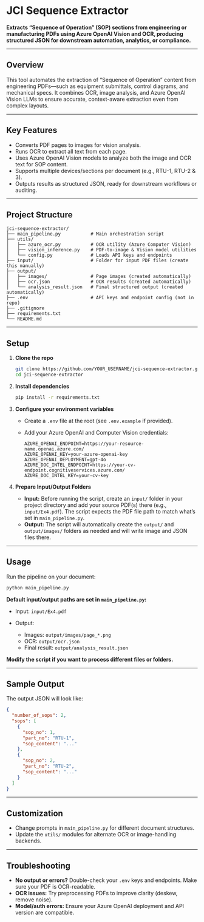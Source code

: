 # JCI Sequence Extractor

**Extracts “Sequence of Operation” (SOP) sections from engineering or manufacturing PDFs using Azure OpenAI Vision and OCR, producing structured JSON for downstream automation, analytics, or compliance.**

---

## **Overview**

This tool automates the extraction of “Sequence of Operation” content from engineering PDFs—such as equipment submittals, control diagrams, and mechanical specs.
It combines OCR, image analysis, and Azure OpenAI Vision LLMs to ensure accurate, context-aware extraction even from complex layouts.

---

## **Key Features**

* Converts PDF pages to images for vision analysis.
* Runs OCR to extract all text from each page.
* Uses Azure OpenAI Vision models to analyze both the image and OCR text for SOP content.
* Supports multiple devices/sections per document (e.g., RTU-1, RTU-2 & 3).
* Outputs results as structured JSON, ready for downstream workflows or auditing.

---

## **Project Structure**

```
jci-sequence-extractor/
├── main_pipeline.py           # Main orchestration script
├── utils/
│   ├── azure_ocr.py           # OCR utility (Azure Computer Vision)
│   ├── vision_inference.py    # PDF-to-image & Vision model utilities
│   └── config.py              # Loads API keys and endpoints
├── input/                     # Folder for input PDF files (create this manually)
├── output/
│   ├── images/                # Page images (created automatically)
│   ├── ocr.json               # OCR results (created automatically)
│   └── analysis_result.json   # Final structured output (created automatically)
├── .env                       # API keys and endpoint config (not in repo)
├── .gitignore
├── requirements.txt
└── README.md
```

---

## **Setup**

1. **Clone the repo**

   ```bash
   git clone https://github.com/YOUR_USERNAME/jci-sequence-extractor.git
   cd jci-sequence-extractor
   ```

2. **Install dependencies**

   ```bash
   pip install -r requirements.txt
   ```

3. **Configure your environment variables**

   * Create a `.env` file at the root (see `.env.example` if provided).
   * Add your Azure OpenAI and Computer Vision credentials:

     ```
     AZURE_OPENAI_ENDPOINT=https://your-resource-name.openai.azure.com/
     AZURE_OPENAI_KEY=your-azure-openai-key
     AZURE_OPENAI_DEPLOYMENT=gpt-4o
     AZURE_DOC_INTEL_ENDPOINT=https://your-cv-endpoint.cognitiveservices.azure.com/
     AZURE_DOC_INTEL_KEY=your-cv-key
     ```

4. **Prepare Input/Output Folders**

   * **Input:**
     Before running the script, create an `input/` folder in your project directory and add your source PDF(s) there (e.g., `input/Ex4.pdf`).
     The script expects the PDF file path to match what’s set in `main_pipeline.py`.
   * **Output:**
     The script will automatically create the `output/` and `output/images/` folders as needed and will write image and JSON files there.

---

## **Usage**

Run the pipeline on your document:

```bash
python main_pipeline.py
```

**Default input/output paths are set in `main_pipeline.py`:**

* Input: `input/Ex4.pdf`
* Output:

  * Images: `output/images/page_*.png`
  * OCR: `output/ocr.json`
  * Final result: `output/analysis_result.json`

**Modify the script if you want to process different files or folders.**

---

## **Sample Output**

The output JSON will look like:

```json
{
  "number_of_sops": 2,
  "sops": [
    {
      "sop_no": 1,
      "part_no": "RTU-1",
      "sop_content": "..."
    },
    {
      "sop_no": 2,
      "part_no": "RTU-2",
      "sop_content": "..."
    }
  ]
}
```

---

## **Customization**

* Change prompts in `main_pipeline.py` for different document structures.
* Update the `utils/` modules for alternate OCR or image-handling backends.

---

## **Troubleshooting**

* **No output or errors?**
  Double-check your `.env` keys and endpoints. Make sure your PDF is OCR-readable.
* **OCR issues:**
  Try preprocessing PDFs to improve clarity (deskew, remove noise).
* **Model/auth errors:**
  Ensure your Azure OpenAI deployment and API version are compatible.
